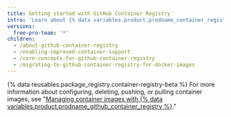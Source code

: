 ```yaml
---
title: Getting started with GitHub Container Registry
intro: 'Learn about {% data variables.product.prodname_container_registry %} concepts and how to migrate your Docker images from {% data variables.product.prodname_registry %}.'
versions:
  free-pro-team: '*'
children:
  - /about-github-container-registry
  - /enabling-improved-container-support
  - /core-concepts-for-github-container-registry
  - /migrating-to-github-container-registry-for-docker-images
---
```

{% data reusables.package_registry.container-registry-beta %}
For more information about configuring, deleting, pushing, or pulling container images, see "[Managing container images with {% data variables.product.prodname_github_container_registry %}](/packages/managing-container-images-with-github-container-registry)."

